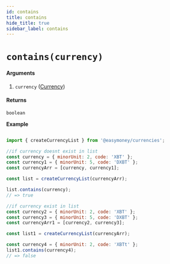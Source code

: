 ```yaml
---
id: contains
title: contains
hide_title: true
sidebar_label: contains
---
```



# `contains(currency)`

#### Arguments

1. `currency` ([Currency](Description.md#currency))

#### Returns

`boolean` 


**Example**

```js

import { createCurrencyList } from '@easymoney/currencies';

//if currency doesnt exist in list
const currency = { minorUnit: 2, code: 'XBT' };
const currency1 = { minorUnit: 5, code: 'DXBT' };
const currencyArr = [currency, currency1];

const list = createCurrencyList(currencyArr);

list.contains(currency);
// => true

//if currency exist in list
const currency2 = { minorUnit: 2, code: 'XBT' };
const currency3 = { minorUnit: 5, code: 'DXBT' };
const currencyArr1 = [currency2, currency3];

const list1 = createCurrencyList(currencyArr);

const currency4 = { minorUnit: 2, code: 'XBTt' };
list1.contains(currency4);
// => false

```